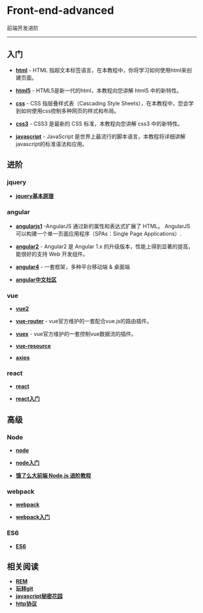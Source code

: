 # Front-end-advanced
前端开发进阶

-------------------------------------

## 入门

* **[html](http://www.w3school.com.cn/html/index.asp)** - HTML 指超文本标签语言，在本教程中，你将学习如何使用html来创建页面。

* **[html5](http://www.w3school.com.cn/html5/index.asp)** - HTML5是新一代的html，本教程向您讲解 html5 中的新特性。

* **[css](http://www.w3school.com.cn/css/index.asp)** - CSS 指层叠样式表（Cascading Style Sheets），在本教程中，您会学到如何使用css控制多种网页的样式和布局。

* **[css3](http://www.w3school.com.cn/css3/index.asp)** - CSS3 是最新的 CSS 标准，本教程向您讲解 css3 中的新特性。

* **[javascript](http://www.w3school.com.cn/b.asp)** - JavaScript 是世界上最流行的脚本语言，本教程将详细讲解javascript的标准语法和应用。

## 进阶
### jquery
* **[jquery基本原理](http://docs.huihoo.com/jquery/jquery-fundamentals/zh-cn/index.html)**

### angular
* **[angularjs1](http://www.runoob.com/angularjs/angularjs-tutorial.html)**  -AngularJS 通过新的属性和表达式扩展了 HTML。
AngularJS 可以构建一个单一页面应用程序（SPAs：Single Page Applications）.

* **[angular2](http://www.runoob.com/angularjs2/angularjs2-tutorial.html)**  - Angular2 是 Angular 1.x 的升级版本，性能上得到显著的提高，能很好的支持 Web 开发组件。

* **[angular4](https://angular.cn/)** - 一套框架，多种平台移动端 & 桌面端

* **[angular中文社区](http://www.angularjs.cn/)**

### vue
* **[vue2](https://cn.vuejs.org/v2/guide/)**

* **[vue-router](https://router.vuejs.org/zh-cn/)** - vue官方维护的一套配合vue.js的路由插件。

* **[vuex](https://vuex.vuejs.org/zh-cn/)** - vue官方维护的一套控制vue数据流的插件。

* **[vue-resource](https://github.com/pagekit/vue-resource)**

* **[axios](https://github.com/axios/axios)**

### react
* **[react](https://reactjs.org/tutorial/tutorial.html)**

* **[react入门](http://www.ruanyifeng.com/blog/2015/03/react.html)**

## 高级

### Node
* **[node](http://www.runoob.com/nodejs/nodejs-tutorial.html)**

* **[node入门](http://www.runoob.com/nodejs/nodejs-tutorial.html)**

* **[饿了么大前端 Node.js 进阶教程](http://cnodejs.org/topic/58ad76db7872ea0864fedfcc)**


### webpack
* **[webpack](https://doc.webpack-china.org/)**

* **[webpack入门](https://segmentfault.com/a/1190000006178770)**

### ES6
* **[ES6](http://es6.ruanyifeng.com/)**

## 相关阅读
* **[REM](https://github.com/hbxeagle/rem/blob/master/README.md)**
* **[玩转git](https://github.com/xirong/my-git/blob/master/how-to-use-github.md)**
* **[javascript秘密花园](http://bonsaiden.github.io/JavaScript-Garden/zh/)**
* **[http协议](http://www.cnblogs.com/ranyonsue/p/5984001.html)**
